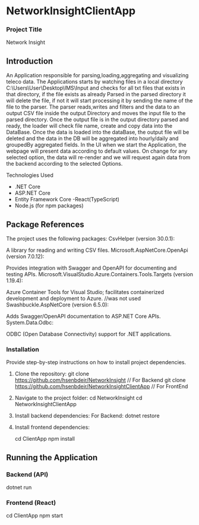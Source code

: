 # NetworkInsightClientApp

### Project Title

Network Insight


## Introduction

An Application responsible for parsing,loading,aggregating and visualizing teleco data.
The Applications starts by watching files in a local directory  C:\Users\User\Desktop\IMS\Input and checks for all txt files that exists in that directory, 
if the file exists as already Parsed in the parsed directory it will delete the file, if not it will start processing it by sending the name of the file to the parser.
The parser reads,writes and filters and the data to an output CSV file inside the output Directory and moves the input file to the parsed directory.
Once the output file is in the output directory parsed and ready, the loader will check file name, create and copy data into the DataBase.
Once the data is loaded into the dataBase, the output file will be deleted and the data in the DB will be aggregated into hourly/daily and groupedBy aggregated fields.
In the UI when we start the Application, the webpage will present data according to default values. On change for any selected option, the data will re-render and we will request again data from the backend according to the selected Options.

Technologies Used

- .NET Core 
- ASP.NET Core
- Entity Framework Core
-React(TypeScript)
- Node.js (for npm packages)

## Package References
 
The project uses the following  packages:
CsvHelper (version 30.0.1):

A library for reading and writing CSV files.
Microsoft.AspNetCore.OpenApi (version 7.0.12):

Provides integration with Swagger and OpenAPI for documenting and testing APIs.
Microsoft.VisualStudio.Azure.Containers.Tools.Targets (version 1.19.4):

Azure Container Tools for Visual Studio; facilitates containerized development and deployment to Azure. //was not used
Swashbuckle.AspNetCore (version 6.5.0):

Adds Swagger/OpenAPI documentation to ASP.NET Core APIs.
System.Data.Odbc:

ODBC (Open Database Connectivity) support for .NET applications.


### Installation

Provide step-by-step instructions on how to install project dependencies.

1. Clone the repository:
   git clone https://github.com/hsenbdeir/NetworkInsight // For Backend
   git clone https://github.com/hsenbdeir/NetworkInsightClientApp  // For FrontEnd

2. Navigate to the project folder:
   cd NetworkInsight
   cd NetworkInsightClientApp

3. Install backend dependencies:
   For Backend:
  dotnet restore


4. Install frontend dependencies:

   cd ClientApp
   npm install


## Running the Application

### Backend (API)

dotnet run

### Frontend (React)

cd ClientApp
npm start


